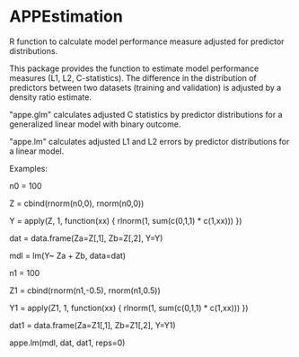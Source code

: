 # APPEstimation
R function to calculate model performance measure adjusted for predictor distributions.

This package provides the function to estimate model performance measures (L1, L2, C-statistics). The difference in the distribution of predictors between two datasets (training and validation) is
adjusted by a density ratio estimate.

"appe.glm" calculates adjusted C statistics by predictor distributions for a generalized linear model with binary
outcome.

"appe.lm" calculates adjusted L1 and L2 errors by predictor distributions for a linear model.


Examples:

n0 = 100

Z = cbind(rnorm(n0,0), rnorm(n0,0))

Y = apply(Z, 1, function(xx) { rlnorm(1, sum(c(0,1,1) * c(1,xx))) })

dat = data.frame(Za=Z[,1], Zb=Z[,2], Y=Y)

mdl = lm(Y~ Za + Zb, data=dat)

n1 = 100

Z1 = cbind(rnorm(n1,-0.5), rnorm(n1,0.5))

Y1 = apply(Z1, 1, function(xx) { rlnorm(1, sum(c(0,1,1) * c(1,xx))) })

dat1 = data.frame(Za=Z1[,1], Zb=Z1[,2], Y=Y1)

appe.lm(mdl, dat, dat1, reps=0)
